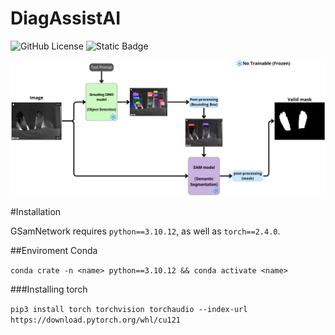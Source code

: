 # DiagAssistAI
![GitHub License](https://img.shields.io/github/license/WilhelmBuitrago/DiagAssistAI)
![Static Badge](https://img.shields.io/badge/Python-3.10.12-blue?logo=python)
<p float="center">
  <img src=".asset/model_p.png?raw=true"/>
</p>

#Installation

GSamNetwork requires `python==3.10.12`, as well as `torch==2.4.0`.

##Enviroment Conda

``
conda crate -n <name> python==3.10.12 && conda activate <name>
``

###Installing torch

``
pip3 install torch torchvision torchaudio --index-url https://download.pytorch.org/whl/cu121
``